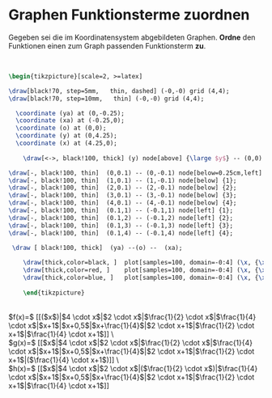 <!--
version:  0.0.1

language: de

@style
input {
    text-align: center;
}
@end

formula: \carry   \textcolor{red}{\scriptsize #1}
formula: \digit   \rlap{\carry{#1}}\phantom{#2}#2
formula: \permil  \text{‰}

import: https://raw.githubusercontent.com/LiaTemplates/Tikz-Jax/main/README.md

script: https://cdn.jsdelivr.net/gh/LiaTemplates/Tikz-Jax@main/dist/index.js


tags: lineare Funktionen, Bruchrechnung, sehr leicht, niedrig, Angeben

comment: Welcher Term passt zu welchem Graphen?

author: Martin Lommatzsch

-->




# Graphen Funktionsterme zuordnen



Gegeben sei die im Koordinatensystem abgebildeten Graphen. **Ordne** den Funktionen einen zum Graph passenden Funktionsterm **zu**. 

<br>

```latex  @tikz 
\begin{tikzpicture}[scale=2, >=latex]

\draw[black!70, step=5mm,   thin, dashed] (-0,-0) grid (4,4);  
\draw[black!70, step=10mm,   thin] (-0,-0) grid (4,4);

  \coordinate (ya) at (0,-0.25);
  \coordinate (xa) at (-0.25,0);
  \coordinate (o) at (0,0);
  \coordinate (y) at (0,4.25);
  \coordinate (x) at (4.25,0);
  
    \draw[<->, black!100, thick] (y) node[above] {\large $y$} -- (0,0) --  (x) node[right]   {\large $x$};

\draw[-, black!100, thin]  (0,0.1) -- (0,-0.1) node[below=0.25cm,left] {0};
\draw[-, black!100, thin]  (1,0.1) -- (1,-0.1) node[below] {1};
\draw[-, black!100, thin]  (2,0.1) -- (2,-0.1) node[below] {2};
\draw[-, black!100, thin]  (3,0.1) -- (3,-0.1) node[below] {3};
\draw[-, black!100, thin]  (4,0.1) -- (4,-0.1) node[below] {4};
\draw[-, black!100, thin]  (0.1,1) -- (-0.1,1) node[left] {1};
\draw[-, black!100, thin]  (0.1,2) -- (-0.1,2) node[left] {2};
\draw[-, black!100, thin]  (0.1,3) -- (-0.1,3) node[left] {3};
\draw[-, black!100, thin]  (0.1,4) -- (-0.1,4) node[left] {4};
 
 \draw [ black!100, thick]  (ya) --(o) --  (xa);

	\draw[thick,color=black, ]  plot[samples=100, domain=-0:4] (\x, {\x } ) node[right] {\large $f$};  
	\draw[thick,color=red, ]    plot[samples=100, domain=-0:4] (\x, {\x*0.25+1 } ) node[above] {\large $g$};  
	\draw[thick,color=blue, ]   plot[samples=100, domain=-0:4] (\x, {\x*0.5 } ) node[right] {\large $h$};   
    
	\end{tikzpicture}
```

<br>
$f(x)=$ [[($x$)|$4 \cdot x$|$2 \cdot x$|$\frac{1}{2} \cdot x$|$\frac{1}{4} \cdot x$|$x+1$|$x+0,5$|$x+\frac{1}{4}$|$2 \cdot x+1$|$\frac{1}{2} \cdot x+1$|$\frac{1}{4} \cdot x+1$]] \
<br>
$g(x)=$ [[$x$|$4 \cdot x$|$2 \cdot x$|$\frac{1}{2} \cdot x$|$\frac{1}{4} \cdot x$|$x+1$|$x+0,5$|$x+\frac{1}{4}$|$2 \cdot x+1$|$\frac{1}{2} \cdot x+1$|($\frac{1}{4} \cdot x+1$)]] \
<br>
$h(x)=$ [[$x$|$4 \cdot x$|$2 \cdot x$|($\frac{1}{2} \cdot x$)|$\frac{1}{4} \cdot x$|$x+1$|$x+0,5$|$x+\frac{1}{4}$|$2 \cdot x+1$|$\frac{1}{2} \cdot x+1$|$\frac{1}{4} \cdot x+1$]] 

<br>
<br>

